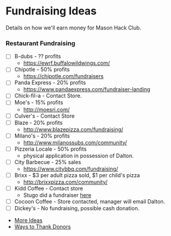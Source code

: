 # Fundraising Ideas

Details on how we'll earn money for Mason Hack Club.

### Restaurant Fundraising
- [ ] B-dubs - ?? profits
  - https://ewrf.buffalowildwings.com/
- [ ] Chipotle - 50% profits
  - https://chipotle.com/fundraisers
- [ ] Panda Express - 20% profits
  - https://www.pandaexpress.com/fundraiser-landing
- [ ] Chick-fil-a - Contact Store.
- [ ] Moe's - 15% profits
  - http://moesri.com/
- [ ] Culver's - Contact Store
- [ ] Blaze - 20% profits
  - http://www.blazepizza.com/fundraising/
- [ ] Milano's - 20% profits
  - http://www.milanossubs.com/community/
- [ ] Pizzeria Locale - 50% profits
  - physical application in possession of Dalton.
- [ ] City Barbecue - 25% sales
  - https://www.citybbq.com/fundraising/
- [ ] Brixx - $3 per adult pizza sold, $1 per child's pizza
  -  http://brixxpizza.com/community/
- [ ] Kidd Coffee - Contact store
  - Stugo did a fundraiser [here](https://twitter.com/MHSStuGo/status/811537648972156932)
- [ ] Cocoon Coffee - Store contacted, manager will email Dalton.
- [ ] Dickey's - No fundraising, possible cash donation.

- [More Ideas](https://www.scholasticatravel.com/2012/08/06/20-chain-restaurants-with-fundraising-opportunities-for-school-trips/)
- [Ways to Thank Donors](https://www.classy.org/blog/15-creative-ways-to-thank-donors/)
